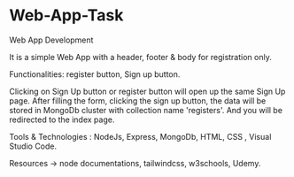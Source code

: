 # Web-App-Task
Web App Development

It is a simple Web App with a header, footer & body for registration only.

Functionalities: register button, Sign up button.

Clicking on Sign Up button or register button will open up the same Sign Up page.
After filling the form, clicking the sign up button, the data will be stored in MongoDb cluster with collection name 'registers'.
And you will be redirected to the index page.

Tools & Technologies : NodeJs, Express, MongoDb, HTML, CSS , Visual Studio Code.

Resources -> node documentations, tailwindcss, w3schools, Udemy.
